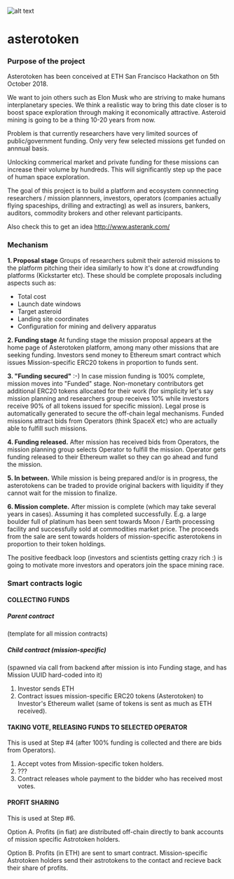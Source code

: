 ![alt text](https://github.com/phwizard/asterotoken/blob/master/designs/astero_header.png "header graphics")
# asterotoken

### Purpose of the project
Asterotoken has been conceived at ETH San Francisco Hackathon on 5th October 2018.

We want to join others such as Elon Musk who are striving to make humans interplanetary species.
We think a realistic way to bring this date closer is to boost space exploration through making it economically attractive.
Asteroid mining is going to be a thing 10-20 years from now.

Problem is that currently researchers have very limited sources of public/government funding. Only very few selected missions get funded on annnual basis.

Unlocking commerical market and private funding for these missions can increase their volume by hundreds. This will significantly step up the pace of human space exploration.

The goal of this project is to build a platform and ecosystem connnecting researchers / mission plannners, investors, operators (companies actually flying spaceships, drilling and extracting) as well as insurers, bankers, auditors, commodity brokers and other relevant participants.  

Also check this to get an idea http://www.asterank.com/

### Mechanism 
**1. Proposal stage**
Groups of researchers submit their asteroid missions to the platform pitching their idea similarly to how it's done at crowdfunding platforms (Kickstarter etc). These should be complete proposals including aspects such as:
  * Total cost
  * Launch date windows
  * Target asteroid
  * Landing site coordinates
  * Configuration for mining and delivery apparatus

**2. Funding stage**
At funding stage the mission proposal appears at the home page of Asterotoken platform, among many other missions that are seeking funding.
Investors send money to Ethereum smart contract which issues Mission-specific ERC20 tokens in proportion to funds sent.

**3. "Funding secured"** :-)
In case mission funding is 100% complete, mission moves into "Funded" stage.
Non-monetary contributors get additional ERC20 tokens allocated for their work (for simplicity let's say mission planning and researchers group receives 10% while investors receive 90% of all tokens issued for specific mission).
Legal prose is automatically generated to secure the off-chain legal mechanisms.
Funded missions attract bids from Operators (think SpaceX etc) who are actually able to fulfill such missions.

**4. Funding released.**
After mission has received bids from Operators, the mission planning group selects Operator to fulfill the mission.
Operator gets funding released to their Ethereum wallet so they can go ahead and fund the mission.

**5. In between.**
While mission is being prepared and/or is in progress, the asterotokens can be traded to provide original backers with liquidity if they cannot wait for the mission to finalize. 

**6. Mission complete.**
After mission is complete (which may take several years in cases). Assuming it has completed successfully. E.g. a large boulder full of platinum has been sent towards Moon / Earth processing facility and successfully sold at commodities market price.
The proceeds from the sale are sent towards holders of mission-specific asterotokens in proportion to their token holdings.

The positive feedback loop (investors and scientists getting crazy rich :) is going to motivate more investors and operators join the space mining race.


### Smart contracts logic 

#### COLLECTING FUNDS

##### Parent contract
(template for all mission contracts)

##### Child contract (mission-specific) 
(spawned via call from backend after mission is into Funding stage, and has Mission UUID hard-coded into it)

1. Investor sends ETH
2. Contract issues mission-specific ERC20 tokens (Asterotoken) to Investor's Ethereum wallet (same of tokens is sent as much as ETH received). 

#### TAKING VOTE, RELEASING FUNDS TO SELECTED OPERATOR
This is used at Step #4 (after 100% funding is collected and there are bids from Operators). 

1. Accept votes from Mission-specific token holders.
2. ???
3. Contract releases whole payment to the bidder who has received most votes.

#### PROFIT SHARING
This is used at Step #6. 

Option A. 
Profits (in fiat) are distributed off-chain directly to bank accounts of mission specific Astrotoken holders.

Option B.
Profits (in ETH) are sent to smart contract. 
Mission-specific Astrotoken holders send their astrotokens to the contact and recieve back their share of profits.
